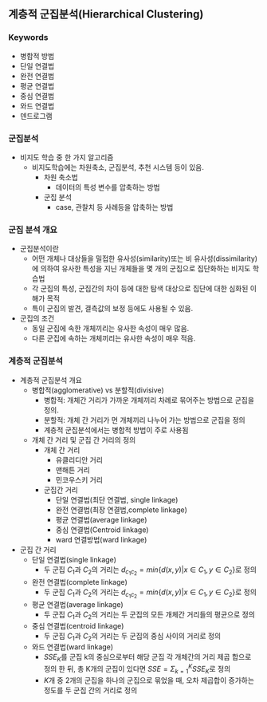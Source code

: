 ## 계층적 군집분석(Hierarchical Clustering)
### Keywords
- 병합적 방법
- 단일 연결법
- 완전 연결법
- 평균 연결법
- 중심 연결법
- 와드 연결법
- 덴드로그램
### 군집분석
- 비지도 학습 중 한 가지 알고리즘
  - 비지도학습에는 차원축소, 군집분석, 추천 시스템 등이 있음.
    - 차원 축소법
      - 데이터의 특성 변수를 압축하는 방법
    - 군집 분석
      - case, 관찰치 등 사례등을 압축하는 방법
### 군집 분석 개요
- 군집분석이란
  - 어떤 개체나 대상들을 밀접한 유사성(similarity)또는 비 유사성(dissimilarity)에 의하여 유사한 특성을 지닌 개체들을 몇 개의 군집으로 집단화하는 비지도 학습법
  - 각 군집의 특성, 군집간의 차이 등에 대한 탐색 대상으로 집단에 대한 심화된 이해가 목적
  - 특이 군집의 발견, 결측값의 보정 등에도 사용될 수 있음.
- 군집의 조건
  - 동일 군집에 속한 개체끼리는 유사한 속성이 매우 많음.
  - 다른 군집에 속하는 개체끼리는 유사한 속성이 매우 적음.
### 계층적 군집분석
- 계층적 군집분석 개요
  - 병합적(agglomerative) vs 분할적(divisive)
    - 병합적: 개체간 거리가 가까운 개체끼리 차례로 묶어주는 방법으로 군집을 정의.
    - 분할적: 개체 간 거리가 먼 개체끼리 나누어 가는 방법으로 군집을 정의
    - 계층적 군집분석에서는 병합적 방법이 주로 사용됨
  - 개체 간 거리 및 군집 간 거리의 정의
    - 개체 간 거리
      - 유클리디안 거리
      - 맨해튼 거리
      - 민코우스키 거리
    - 군집간 거리
      - 단일 연결법(최단 연결법, single linkage)
      - 완전 연결법(최장 연결법,complete linkage)
      - 평균 연결법(average linkage)
      - 중심 연결법(Centroid linkage)
      - ward 연결방법(ward linkage)
- 군집 간 거리
  - 단일 연결법(single linkage)
    - 두 군집 $C_1$과 $C_2$의 거리는 $d_{c_1c_2}=min{\{d(x,y)|x\in C_1,y \in C_2}\}$로 정의
  - 완전 연결법(complete linkage)
    - 두 군집 $C_1$과 $C_2$의 거리는 $d_{c_1c_2}=min\{{d(x,y)|x\in C_1,y \in C_2}\}$로 정의
  - 평균 연결법(average linkage)
    - 두 군집 $C_1$과 $C_2$의 거리는 두 군집의 모든 개체간 거리들의 평균으로 정의
  - 중심 연결법(centroid linkage)
    - 두 군집 $C_1$과 $C_2$의 거리는 두 군집의 중심 사이의 거리로 정의
  - 와드 연결법(ward linkage)
    - $SSE_K$를 군집 k의 중심으로부터 해당 군집 각 개체간의 거리 제곱 합으로 정의 한 뒤, 총 K개의 군집이 있다면 $SSE =\Sigma_{k=1}^K SSE_K$로 정의
    - $K$개 중 2개의 군집을 하나의 군집으로 묶었을 때, 오차 제곱합이 증가하는 정도를 두 군집 간의 거리로 정의
